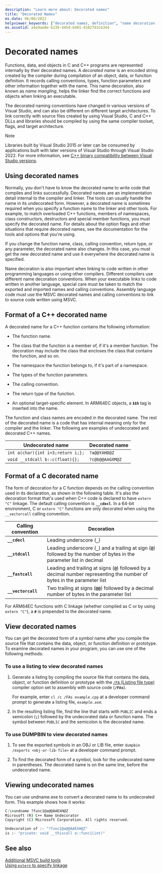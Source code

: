 ```yaml
---
description: "Learn more about: Decorated names"
title: "Decorated Names"
ms.date: 06/08/2022
helpviewer_keywords: ["decorated names, definition", "name decoration [C++]", "names [C++], decorated"]
ms.assetid: a4e9ae8e-b239-4454-b401-4102793cb344
---
```

# Decorated names

Functions, data, and objects in C and C++ programs are represented internally by their decorated names. A *decorated name* is an encoded string created by the compiler during compilation of an object, data, or function definition. It records calling conventions, types, function parameters and other information together with the name. This name decoration, also known as *name mangling*, helps the linker find the correct functions and objects when linking an executable.

The decorated naming conventions have changed in various versions of Visual Studio, and can also be different on different target architectures. To link correctly with source files created by using Visual Studio, C and C++ DLLs and libraries should be compiled by using the same compiler toolset, flags, and target architecture.

> [!NOTE]
> Libraries built by Visual Studio 2015 or later can be consumed by applications built with later versions of Visual Studio through Visual Studio 2022. For more information, see [C++ binary compatibility between Visual Studio versions](../../porting/binary-compat-2015-2017.md).

## <a name="Using"></a> Using decorated names

Normally, you don't have to know the decorated name to write code that compiles and links successfully. Decorated names are an implementation detail internal to the compiler and linker. The tools can usually handle the name in its undecorated form. However, a decorated name is sometimes required when you specify a function name to the linker and other tools. For example, to match overloaded C++ functions, members of namespaces, class constructors, destructors and special member functions, you must specify the decorated name. For details about the option flags and other situations that require decorated names, see the documentation for the tools and options that you're using.

If you change the function name, class, calling convention, return type, or any parameter, the decorated name also changes. In this case, you must get the new decorated name and use it everywhere the decorated name is specified.

Name decoration is also important when linking to code written in other programming languages or using other compilers. Different compilers use different name decoration conventions. When your executable links to code written in another language, special care must be taken to match the exported and imported names and calling conventions. Assembly language code must use the MSVC decorated names and calling conventions to link to source code written using MSVC.

## <a name="Format"></a> Format of a C++ decorated name

A decorated name for a C++ function contains the following information:

- The function name.

- The class that the function is a member of, if it's a member function. The decoration may include the class that encloses the class that contains the function, and so on.

- The namespace the function belongs to, if it's part of a namespace.

- The types of the function parameters.

- The calling convention.

- The return type of the function.

- An optional target-specific element. In ARM64EC objects, a **`$$h`** tag is inserted into the name.

The function and class names are encoded in the decorated name. The rest of the decorated name is a code that has internal meaning only for the compiler and the linker. The following are examples of undecorated and decorated C++ names.

| Undecorated name | Decorated name |
|--|--|
| `int a(char){int i=3;return i;};` | `?a@@YAHD@Z` |
| `void __stdcall b::c(float){};` | `?c@b@@AAGXM@Z` |

## <a name="FormatC"></a> Format of a C decorated name

The form of decoration for a C function depends on the calling convention used in its declaration, as shown in the following table. It's also the decoration format that's used when C++ code is declared to have `extern "C"` linkage. The default calling convention is **`__cdecl`**. In a 64-bit environment, C or `extern "C"` functions are only decorated when using the `__vectorcall` calling convention.

| Calling convention | Decoration |
|--|--|
| **`__cdecl`** | Leading underscore (**`_`**) |
| **`__stdcall`** | Leading underscore (**`_`**) and a trailing at sign (**`@`**) followed by the number of bytes in the parameter list in decimal |
| **`__fastcall`** | Leading and trailing at signs (**`@`**) followed by a decimal number representing the number of bytes in the parameter list |
| **`__vectorcall`** | Two trailing at signs (**`@@`**) followed by a decimal number of bytes in the parameter list |

For ARM64EC functions with C linkage (whether compiled as C or by using `extern "C"`), a **`#`** is prepended to the decorated name.

## <a name="Viewing"></a> View decorated names

You can get the decorated form of a symbol name after you compile the source file that contains the data, object, or function definition or prototype. To examine decorated names in your program, you can use one of the following methods:

### To use a listing to view decorated names

1. Generate a listing by compiling the source file that contains the data, object, or function definition or prototype with the [`/FA` (Listing file type)](fa-fa-listing-file.md) compiler option set to assembly with source code (**`/FAs`**).

   For example, enter `cl /c /FAs example.cpp` at a developer command prompt to generate a listing file, *`example.asm`*.

1. In the resulting listing file, find the line that starts with `PUBLIC` and ends a semicolon (**`;`**) followed by the undecorated data or function name. The symbol between `PUBLIC` and the semicolon is the decorated name.

### To use DUMPBIN to view decorated names

1. To see the exported symbols in an OBJ or LIB file, enter `dumpbin /exports <obj-or-lib-file>` at a developer command prompt.

1. To find the decorated form of a symbol, look for the undecorated name in parentheses. The decorated name is on the same line, before the undecorated name.

## <a name="Undecorated"></a> Viewing undecorated names

You can use undname.exe to convert a decorated name to its undecorated form. This example shows how it works:

```cmd
C:\>undname ?func1@a@@AAEXH@Z
Microsoft (R) C++ Name Undecorator
Copyright (C) Microsoft Corporation. All rights reserved.

Undecoration of :- "?func1@a@@AAEXH@Z"
is :- "private: void __thiscall a::func1(int)"
```

## See also

[Additional MSVC build tools](c-cpp-build-tools.md)\
[Using `extern` to specify linkage](../../cpp/extern-cpp.md)

